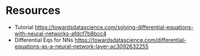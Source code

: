 # Resources
* Tutorial https://towardsdatascience.com/solving-differential-equations-with-neural-networks-afdcf7b8bcc4 
* Differential Eqs for NNs https://towardsdatascience.com/differential-equations-as-a-neural-network-layer-ac3092632255